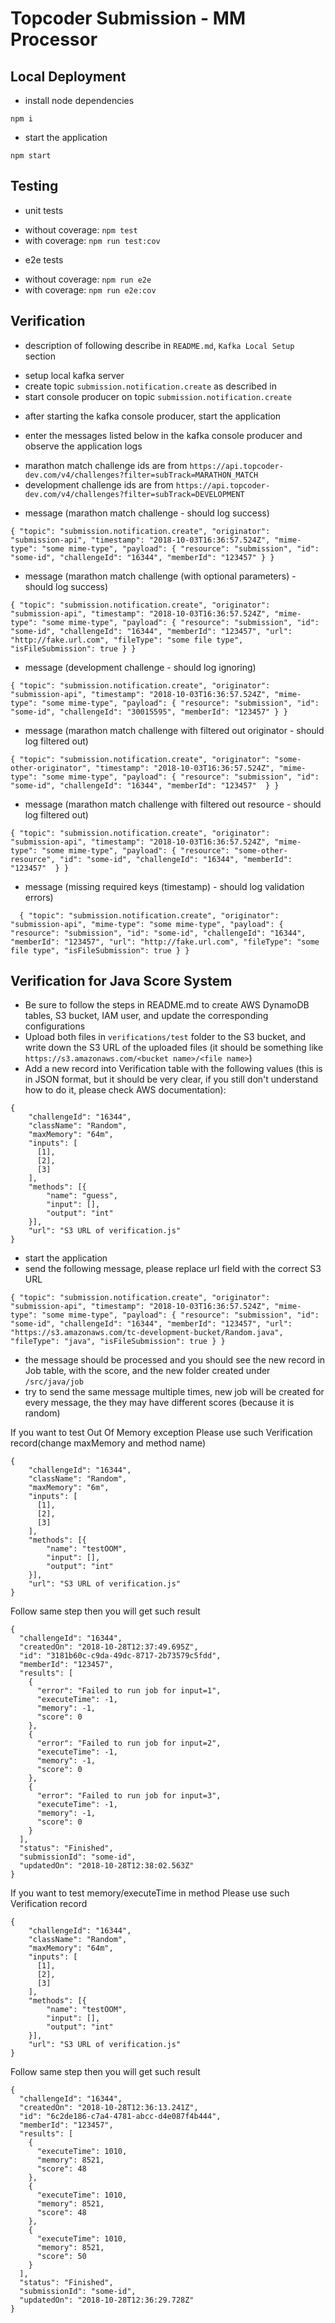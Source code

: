 # Topcoder Submission - MM Processor

## Local Deployment

- install node dependencies
```
npm i
```

- start the application
```
npm start
```

## Testing

- unit tests
 * without coverage: `npm test`
 * with coverage: `npm run test:cov`

- e2e tests
 * without coverage: `npm run e2e`
 * with coverage: `npm run e2e:cov`

## Verification

- description of following describe in `README.md`, `Kafka Local Setup` section
 * setup local kafka server
 * create topic `submission.notification.create` as described in
 * start console producer on topic `submission.notification.create`

- after starting the kafka console producer, start the application

- enter the messages listed below in the kafka console producer and observe the application logs
 * marathon match challenge ids are from `https://api.topcoder-dev.com/v4/challenges?filter=subTrack=MARATHON_MATCH`
 * development challenge ids are from `https://api.topcoder-dev.com/v4/challenges?filter=subTrack=DEVELOPMENT`

- message (marathon match challenge - should log success)
```
{ "topic": "submission.notification.create", "originator": "submission-api", "timestamp": "2018-10-03T16:36:57.524Z", "mime-type": "some mime-type", "payload": { "resource": "submission", "id": "some-id", "challengeId": "16344", "memberId": "123457" } }
```

- message (marathon match challenge (with optional parameters) - should log success)
```
{ "topic": "submission.notification.create", "originator": "submission-api", "timestamp": "2018-10-03T16:36:57.524Z", "mime-type": "some mime-type", "payload": { "resource": "submission", "id": "some-id", "challengeId": "16344", "memberId": "123457", "url": "http://fake.url.com", "fileType": "some file type", "isFileSubmission": true } }
```

- message (development challenge - should log ignoring)
```
{ "topic": "submission.notification.create", "originator": "submission-api", "timestamp": "2018-10-03T16:36:57.524Z", "mime-type": "some mime-type", "payload": { "resource": "submission", "id": "some-id", "challengeId": "30015595", "memberId": "123457" } }
```

- message (marathon match challenge with filtered out originator - should log filtered out)
```
{ "topic": "submission.notification.create", "originator": "some-other-originator", "timestamp": "2018-10-03T16:36:57.524Z", "mime-type": "some mime-type", "payload": { "resource": "submission", "id": "some-id", "challengeId": "16344", "memberId": "123457"  } }
```

- message (marathon match challenge with filtered out resource - should log filtered out)
```
{ "topic": "submission.notification.create", "originator": "submission-api", "timestamp": "2018-10-03T16:36:57.524Z", "mime-type": "some mime-type", "payload": { "resource": "some-other-resource", "id": "some-id", "challengeId": "16344", "memberId": "123457"  } }
```

- message (missing required keys (timestamp) - should log validation errors)
```
  { "topic": "submission.notification.create", "originator": "submission-api", "mime-type": "some mime-type", "payload": { "resource": "submission", "id": "some-id", "challengeId": "16344", "memberId": "123457", "url": "http://fake.url.com", "fileType": "some file type", "isFileSubmission": true } }
```

## Verification for Java Score System

- Be sure to follow the steps in README.md to create AWS DynamoDB tables, S3 bucket, IAM user, and update the corresponding configurations
- Upload both files in `verifications/test` folder to the S3 bucket, and write down the S3 URL of the uploaded files (it should be something like `https://s3.amazonaws.com/<bucket name>/<file name>`)
- Add a new record into Verification table with the following values (this is in JSON format, but it should be very clear, if you still don't understand how to do it, please check AWS documentation):
```
{
    "challengeId": "16344",
    "className": "Random",
    "maxMemory": "64m",
    "inputs": [
      [1],
      [2],
      [3]
    ],
    "methods": [{
        "name": "guess",
        "input": [],
        "output": "int"
    }],
    "url": "S3 URL of verification.js"
}
```
- start the application
- send the following message, please replace url field with the correct S3 URL
```
{ "topic": "submission.notification.create", "originator": "submission-api", "timestamp": "2018-10-03T16:36:57.524Z", "mime-type": "some mime-type", "payload": { "resource": "submission", "id": "some-id", "challengeId": "16344", "memberId": "123457", "url": "https://s3.amazonaws.com/tc-development-bucket/Random.java", "fileType": "java", "isFileSubmission": true } }
```
- the message should be processed and you should see the new record in Job table, with the score, and the new folder created under `/src/java/job`
- try to send the same message multiple times, new job will be created for every message, the they may have different scores (because it is random)

If you want to test Out Of Memory exception
Please use such Verification record(change maxMemory and method name)
```
{
    "challengeId": "16344",
    "className": "Random",
    "maxMemory": "6m",
    "inputs": [
      [1],
      [2],
      [3]
    ],
    "methods": [{
        "name": "testOOM",
        "input": [],
        "output": "int"
    }],
    "url": "S3 URL of verification.js"
}
```
Follow same step then you will get such result
```
{
  "challengeId": "16344",
  "createdOn": "2018-10-28T12:37:49.695Z",
  "id": "3181b60c-c9da-49dc-8717-2b73579c5fdd",
  "memberId": "123457",
  "results": [
    {
      "error": "Failed to run job for input=1",
      "executeTime": -1,
      "memory": -1,
      "score": 0
    },
    {
      "error": "Failed to run job for input=2",
      "executeTime": -1,
      "memory": -1,
      "score": 0
    },
    {
      "error": "Failed to run job for input=3",
      "executeTime": -1,
      "memory": -1,
      "score": 0
    }
  ],
  "status": "Finished",
  "submissionId": "some-id",
  "updatedOn": "2018-10-28T12:38:02.563Z"
}
```

If you want to test memory/executeTime in method
Please use such Verification record
```
{
    "challengeId": "16344",
    "className": "Random",
    "maxMemory": "64m",
    "inputs": [
      [1],
      [2],
      [3]
    ],
    "methods": [{
        "name": "testOOM",
        "input": [],
        "output": "int"
    }],
    "url": "S3 URL of verification.js"
}
```

Follow same step then you will get such result
```
{
  "challengeId": "16344",
  "createdOn": "2018-10-28T12:36:13.241Z",
  "id": "6c2de186-c7a4-4781-abcc-d4e087f4b444",
  "memberId": "123457",
  "results": [
    {
      "executeTime": 1010,
      "memory": 8521,
      "score": 48
    },
    {
      "executeTime": 1010,
      "memory": 8521,
      "score": 48
    },
    {
      "executeTime": 1010,
      "memory": 8521,
      "score": 50
    }
  ],
  "status": "Finished",
  "submissionId": "some-id",
  "updatedOn": "2018-10-28T12:36:29.728Z"
}
```